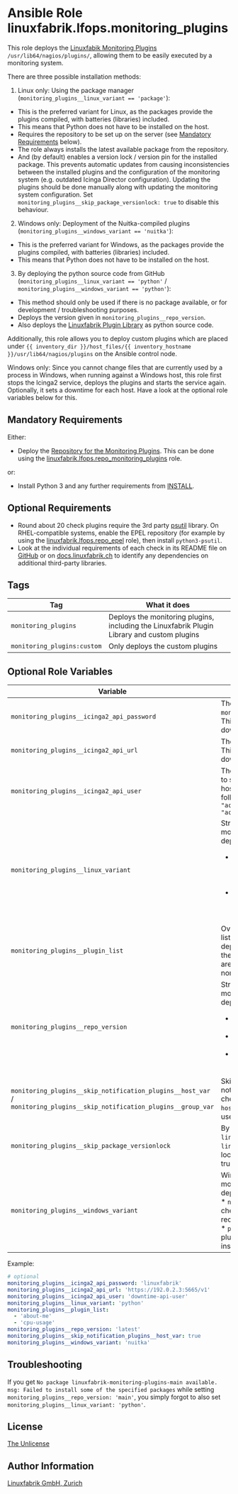 # Ansible Role linuxfabrik.lfops.monitoring_plugins

This role deploys the [Linuxfabik Monitoring Plugins](https://github.com/Linuxfabrik/monitoring-plugins) `/usr/lib64/nagios/plugins/`, allowing them to be easily executed by a monitoring system.

There are three possible installation methods:

1. Linux only: Using the package manager (`monitoring_plugins__linux_variant == 'package'`):
* This is the preferred variant for Linux, as the packages provide the plugins compiled, with batteries (libraries) included.
* This means that Python does not have to be installed on the host.
* Requires the repository to be set up on the server (see [Mandatory Requirements](#mandatory-requirements) below).
* The role always installs the latest available package from the repository.
* And (by default) enables a version lock / version pin for the installed package. This prevents automatic updates from causing inconsistencies between the installed plugins and the configuration of the monitoring system (e.g. outdated Icinga Director configuration). Updating the plugins should be done manually along with updating the monitoring system configuration. Set `monitoring_plugins__skip_package_versionlock: true` to disable this behaviour.

2. Windows only: Deployment of the Nuitka-compiled plugins (`monitoring_plugins__windows_variant == 'nuitka'`):
* This is the preferred variant for Windows, as the packages provide the plugins compiled, with batteries (libraries) included.
* This means that Python does not have to be installed on the host.

3. By deploying the python source code from GitHub (`monitoring_plugins__linux_variant == 'python'` / `monitoring_plugins__windows_variant == 'python'`):
* This method should only be used if there is no package available, or for development / troubleshooting purposes.
* Deploys the version given in `monitoring_plugins__repo_version`.
* Also deploys the [Linuxfabrik Plugin Library](https://github.com/Linuxfabrik/monitoring-plugins) as python source code.

Additionally, this role allows you to deploy custom plugins which are placed under `{{ inventory_dir }}/host_files/{{ inventory_hostname }}/usr/lib64/nagios/plugins` on the Ansible control node.

Windows only: Since you cannot change files that are currently used by a process in Windows, when running against a Windows host, this role first stops the Icinga2 service, deploys the plugins and starts the service again. Optionally, it sets a downtime for each host. Have a look at the optional role variables below for this.


## Mandatory Requirements

Either:
* Deploy the [Repository for the Monitoring Plugins](https://repo.linuxfabrik.ch/monitoring-plugins/). This can be done using the [linuxfabrik.lfops.repo_monitoring_plugins](https://github.com/Linuxfabrik/lfops/tree/main/roles/repo_monitoring_plugins) role.

or:
* Install Python 3 and any further requirements from [INSTALL](https://github.com/Linuxfabrik/monitoring-plugins/blob/main/INSTALL.rst#python-run-from-source-code).


## Optional Requirements

* Round about 20 check plugins require the 3rd party [psutil](https://psutil.readthedocs.io/en/latest/) library. On RHEL-compatible systems, enable the EPEL repository (for example by using the [linuxfabrik.lfops.repo_epel](https://github.com/Linuxfabrik/lfops/tree/main/roles/repo_epel) role), then install `python3-psutil`.
* Look at the individual requirements of each check in its README file on [GitHub](https://github.com/Linuxfabrik/monitoring-plugins) or on [docs.linuxfabrik.ch](https://docs.linuxfabrik.ch/monitoring-plugins/000-check-plugins.html) to identify any dependencies on additional third-party libraries.


## Tags

| Tag                                 | What it does                                                                                |
| ---                                 | ------------                                                                                |
| `monitoring_plugins`                | Deploys the monitoring plugins, including the Linuxfabrik Plugin Library and custom plugins |
| `monitoring_plugins:custom`         | Only deploys the custom plugins                                                             |


## Optional Role Variables

| Variable | Description | Default Value |
| -------- | ----------- | ------------- |
| `monitoring_plugins__icinga2_api_password` | The password of the `monitoring_plugins__icinga2_api_user`. This is required to schedule a downtime for Windows hosts. | unset |
| `monitoring_plugins__icinga2_api_url` | The address of the Icinga2 master API. This is required to schedule a downtime for Windows hosts. | unset |
| `monitoring_plugins__icinga2_api_user` | The Icinga2 API user. This is required to schedule a downtime for Windows hosts. Therefore, it needs to have the following permissions: `permissions = [ "actions/schedule-downtime", "actions/remove-downtime" ]` | unset |
| `monitoring_plugins__linux_variant` | String. Linux only. Which variant of the monitoring plugins should be deployed? Possible options:<ul><li>`package`: Deploy the packages with the checks compiled by pyinstaller. This does not require Python on the system.</li><li>`python`: Deploy the plugins as source code. This requires Python to be installed.</li></ul> | `'package'` |
| `monitoring_plugins__plugin_list` | Overwrite the automatically generated list of monitoring plugins that should be deployed. Note: This does not work for the compiled Nuitka plugins, (as they are all packaged in a single zip-file), nor with the RPM / DEB packages. | unset |
| `monitoring_plugins__repo_version` | String. Linux only: Which version of the monitoring plugins should be deployed? Possible options: <ul><li>`latest`: The **latest stable** release. See the [Releases](https://github.com/Linuxfabrik/monitoring-plugins/releases).</li><li>`main`: The development version. Use with care.</li><li>A specific release, for example `2022030201`. See the [Releases](https://github.com/Linuxfabrik/monitoring-plugins/releases).</li></ul> | `'{{ lfops__monitoring_plugins_version \| default("latest") }}'` |
| `monitoring_plugins__skip_notification_plugins__host_var` / `monitoring_plugins__skip_notification_plugins__group_var` | Skips the deployment of the notification-plugins (in addition to the check-plugins). For the usage in `host_vars` / `group_vars` (can only be used in one group at a time). | `true` |
| `monitoring_plugins__skip_package_versionlock` | By default, the version of the `linuxfabrik-monitoring-plugins` (and `linuxfabrik-notification-plugins`) is locked after installation. Setting this to true skips this step. | `false` |
| `monitoring_plugins__windows_variant` | Windows only. Which variant of the monitoring plugins should be deployed? Possible options:<br> * `nuitka`: Deploy the nuitka-compiled checks (EXE files). This does not require Python on the system.<br> * `python`: Deploy the plain Python plugins. This requires Python to be installed on Windows. | `'nuitka'` |

Example:
```yaml
# optional
monitoring_plugins__icinga2_api_password: 'linuxfabrik'
monitoring_plugins__icinga2_api_url: 'https://192.0.2.3:5665/v1'
monitoring_plugins__icinga2_api_user: 'downtime-api-user'
monitoring_plugins__linux_variant: 'python'
monitoring_plugins__plugin_list:
  - 'about-me'
  - 'cpu-usage'
monitoring_plugins__repo_version: 'latest'
monitoring_plugins__skip_notification_plugins__host_var: true
monitoring_plugins__windows_variant: 'nuitka'
```


## Troubleshooting

If you get `No package linuxfabrik-monitoring-plugins-main available. msg: Failed to install some of the specified packages` while setting `monitoring_plugins__repo_version: 'main'`, you simply forgot to also set `monitoring_plugins__linux_variant: 'python'`.


## License

[The Unlicense](https://unlicense.org/)


## Author Information

[Linuxfabrik GmbH, Zurich](https://www.linuxfabrik.ch)
